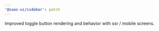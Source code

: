 ```yaml
---
'@saas-ui/sidebar': patch
---
```


Improved toggle button rendering and behavior with ssr / mobile screens.
